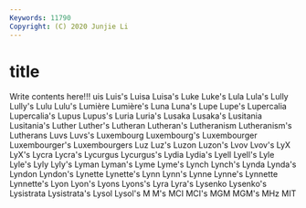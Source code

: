 ```yaml
---
Keywords: 11790
Copyright: (C) 2020 Junjie Li
---
```


# title

Write contents here!!!
uis 
Luis's 
Luisa 
Luisa's 
Luke 
Luke's
Lula 
Lula's 
Lully 
Lully's 
Lulu 
Lulu's 
Lumière 
Lumière's 
Luna 
Luna's
Lupe 
Lupe's 
Lupercalia 
Lupercalia's 
Lupus 
Lupus's 
Luria 
Luria's 
Lusaka 
Lusaka's
Lusitania 
Lusitania's 
Luther 
Luther's 
Lutheran 
Lutheran's 
Lutheranism 
Lutheranism's 
Lutherans 
Luvs
Luvs's 
Luxembourg 
Luxembourg's 
Luxembourger 
Luxembourger's 
Luxembourgers 
Luz 
Luz's 
Luzon 
Luzon's
Lvov 
Lvov's 
LyX 
LyX's 
Lycra 
Lycra's 
Lycurgus 
Lycurgus's 
Lydia 
Lydia's
Lyell 
Lyell's 
Lyle 
Lyle's 
Lyly 
Lyly's 
Lyman 
Lyman's 
Lyme 
Lyme's
Lynch 
Lynch's 
Lynda 
Lynda's 
Lyndon 
Lyndon's 
Lynette 
Lynette's 
Lynn 
Lynn's
Lynne 
Lynne's 
Lynnette 
Lynnette's 
Lyon 
Lyon's 
Lyons 
Lyons's 
Lyra 
Lyra's
Lysenko 
Lysenko's 
Lysistrata 
Lysistrata's 
Lysol 
Lysol's 
M 
M's 
MCI 
MCI's
MGM 
MGM's 
MHz 
MIT 
